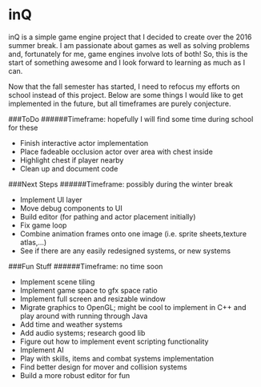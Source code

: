# inQ
inQ is a simple game engine project that I decided to create over the 2016 summer break. I am passionate about games as well as solving problems and, fortunately for me, game engines involve lots of both! So, this is the start of something awesome and I look forward to learning as much as I can.

Now that the fall semester has started, I need to refocus my efforts on school instead of this project. Below are some things I would like to get implemented in the future, but all timeframes are purely conjecture.

###ToDo
######Timeframe: hopefully I will find some time during school for these
- Finish interactive actor implementation
- Place fadeable occlusion actor over area with chest inside
- Highlight chest if player nearby
- Clean up and document code

###Next Steps
######Timeframe: possibly during the winter break
- Implement UI layer
- Move debug components to UI
- Build editor (for pathing and actor placement initially)
- Fix game loop
- Combine animation frames onto one image (i.e. sprite sheets,texture atlas,...)
- See if there are any easily redesigned systems, or new systems

###Fun Stuff
######Timeframe: no time soon
- Implement scene tiling
- Implement game space to gfx space ratio
- Implement full screen and resizable window
- Migrate graphics to OpenGL; might be cool to implement in C++ and play around with running through Java
- Add time and weather systems
- Add audio systems; research good lib
- Figure out how to implement event scripting functionality
- Implement AI 
- Play with skills, items and combat systems implementation
- Find better design for mover and collision systems
- Build a more robust editor for fun
